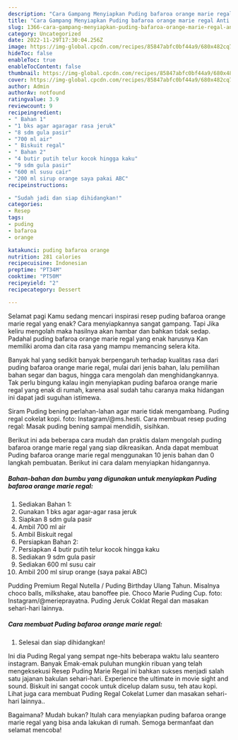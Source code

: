 ```yaml
---
description: "Cara Gampang Menyiapkan Puding bafaroa orange marie regal Anti Gagal"
title: "Cara Gampang Menyiapkan Puding bafaroa orange marie regal Anti Gagal"
slug: 1366-cara-gampang-menyiapkan-puding-bafaroa-orange-marie-regal-anti-gagal
category: Uncategorized
date: 2022-11-29T17:30:04.256Z
image: https://img-global.cpcdn.com/recipes/85847abfc0bf44a9/680x482cq70/puding-bafaroa-orange-marie-regal-foto-resep-utama.jpg
hideToc: false
enableToc: true
enableTocContent: false
thumbnail: https://img-global.cpcdn.com/recipes/85847abfc0bf44a9/680x482cq70/puding-bafaroa-orange-marie-regal-foto-resep-utama.jpg
cover: https://img-global.cpcdn.com/recipes/85847abfc0bf44a9/680x482cq70/puding-bafaroa-orange-marie-regal-foto-resep-utama.jpg
author: Admin
authorAv: notfound
ratingvalue: 3.9
reviewcount: 9
recipeingredient:
- " Bahan 1"
- "1 bks agar agaragar rasa jeruk"
- "8 sdm gula pasir"
- "700 ml air"
- " Biskuit regal"
- " Bahan 2"
- "4 butir putih telur kocok hingga kaku"
- "9 sdm gula pasir"
- "600 ml susu cair"
- "200 ml sirup orange saya pakai ABC"
recipeinstructions:

- "Sudah jadi dan siap dihidangkan!"
categories:
- Resep
tags:
- puding
- bafaroa
- orange

katakunci: puding bafaroa orange 
nutrition: 281 calories
recipecuisine: Indonesian
preptime: "PT34M"
cooktime: "PT50M"
recipeyield: "2"
recipecategory: Dessert

---
```



Selamat pagi Kamu sedang mencari inspirasi resep puding bafaroa orange marie regal yang enak? Cara menyiapkannya sangat gampang. Tapi Jika keliru mengolah maka hasilnya akan hambar dan bahkan tidak sedap. Padahal puding bafaroa orange marie regal yang enak harusnya Kan memiliki aroma dan cita rasa yang mampu memancing selera kita.


Banyak hal yang sedikit banyak berpengaruh terhadap kualitas rasa dari puding bafaroa orange marie regal, mulai dari jenis bahan, lalu pemilihan bahan segar dan bagus, hingga cara mengolah dan menghidangkannya. Tak perlu bingung kalau ingin menyiapkan puding bafaroa orange marie regal yang enak di rumah, karena asal sudah tahu caranya maka hidangan ini dapat jadi suguhan istimewa.

Siram Puding bening perlahan-lahan agar marie tidak mengambang. Puding regal cokelat kopi. foto: Instagram/@ms.hesti. Cara membuat resep puding regal: Masak puding bening sampai mendidih, sisihkan.


Berikut ini ada beberapa cara mudah dan praktis dalam mengolah puding bafaroa orange marie regal yang siap dikreasikan. Anda dapat membuat Puding bafaroa orange marie regal menggunakan 10 jenis bahan dan 0 langkah pembuatan. Berikut ini cara dalam menyiapkan hidangannya.

<!--inarticleads1-->

##### Bahan-bahan dan bumbu yang digunakan untuk menyiapkan Puding bafaroa orange marie regal:

1. Sediakan  Bahan 1:
1. Gunakan 1 bks agar agar-agar rasa jeruk
1. Siapkan 8 sdm gula pasir
1. Ambil 700 ml air
1. Ambil  Biskuit regal
1. Persiapkan  Bahan 2:
1. Persiapkan 4 butir putih telur kocok hingga kaku
1. Sediakan 9 sdm gula pasir
1. Sediakan 600 ml susu cair
1. Ambil 200 ml sirup orange (saya pakai ABC)


Pudding Premium Regal Nutella / Puding Birthday Ulang Tahun. Misalnya choco balls, milkshake, atau banoffee pie. Choco Marie Puding Cup. foto: Instagram/@merieprayatna. Puding Jeruk Coklat Regal dan masakan sehari-hari lainnya. 

<!--inarticleads2-->

##### Cara membuat Puding bafaroa orange marie regal:


1. Selesai dan siap dihidangkan!

Ini dia Puding Regal yang sempat nge-hits beberapa waktu lalu seantero instagram. Banyak Emak-emak puluhan mungkin ribuan yang telah mengeksekusi Resep Puding Marie Regal ini bahkan sukses menjadi salah satu jajanan bakulan sehari-hari. Experience the ultimate in movie sight and sound. Biskuit ini sangat cocok untuk dicelup dalam susu, teh atau kopi. Lihat juga cara membuat Puding Regal Cokelat Lumer dan masakan sehari-hari lainnya.. 

Bagaimana? Mudah bukan? Itulah cara menyiapkan puding bafaroa orange marie regal yang bisa anda lakukan di rumah. Semoga bermanfaat dan selamat mencoba!
